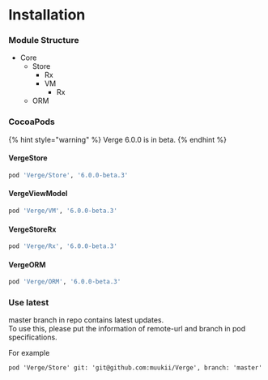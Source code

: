 # Installation

### Module Structure

* Core
  * Store
    * Rx
    * VM
      * Rx
  * ORM

### CocoaPods

{% hint style="warning" %}
Verge 6.0.0 is in beta.
{% endhint %}

#### VergeStore

```ruby
pod 'Verge/Store', '6.0.0-beta.3'
```

#### VergeViewModel

```ruby
pod 'Verge/VM', '6.0.0-beta.3'
```

#### VergeStoreRx

```ruby
pod 'Verge/Rx', '6.0.0-beta.3'
```

#### VergeORM

```ruby
pod 'Verge/ORM', '6.0.0-beta.3'
```

### Use latest

master branch in repo contains latest updates.  
To use this, please put the information of remote-url and branch in pod specifications.

For example

```text
pod 'Verge/Store' git: 'git@github.com:muukii/Verge', branch: 'master'
```



